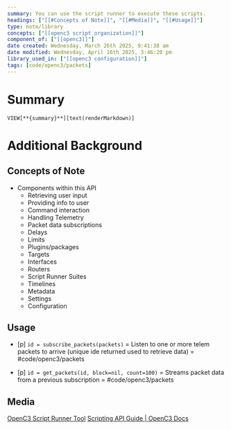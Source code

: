 ```yaml
---
summary: You can use the script runner to execute these scripts.
headings: ["[[#Concepts of Note]]", "[[#Media]]", "[[#Usage]]"]
type: note/library
concepts: ["[[openc3 script organization]]"]
component_of: ["[[openc3]]"]
date created: Wednesday, March 26th 2025, 9:41:38 am
date modified: Wednesday, April 16th 2025, 3:46:20 pm
library_used_in: ["[[openc3 configuration]]"]
tags: [code/openc3/packets]
---
```

# Summary
`VIEW[**{summary}**][text(renderMarkdown)]`

# Additional Background
## Concepts of Note
- Components within this API
	- Retrieving user input
	- Providing info to user
	- Command interaction
	- Handling Telemetry
	- Packet data subscriptions
	- Delays
	- Limits
	- Plugins/packages
	- Targets
	- Interfaces
	- Routers
	- Script Runner Suites
	- Timelines
	- Metadata
	- Settings
	- Configuration

## Usage
- [p] `id = subscribe_packets(packets)` = Listen to one or more telem packets to arrive (unique ide returned used to retrieve data) = #code/openc3/packets
<!--ID: 1751434089699-->

- [p] `id = get_packets(id, block=nil, count=100)` = Streams packet data from a previous subscription = #code/openc3/packets
<!--ID: 1751434382581-->


## Media
[OpenC3 Script Runner Tool](https://docs.openc3.com/docs/tools/script-runner)
[Scripting API Guide | OpenC3 Docs](https://docs.openc3.com/docs/guides/scripting-api)